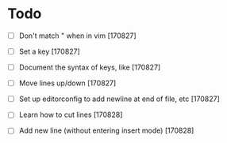 # Todo

- [ ] Don't match " when in vim [170827]
- [ ] Set a <Leader> key [170827]
- [ ] Document the syntax of keys, like <C-o> [170827]
- [ ] Move lines up/down [170827]
- [ ] Set up editorconfig to add newline at end of file, etc [170827]
- [ ] Learn how to cut lines [170828]
- [ ] Add new line (without entering insert mode) [170828]

